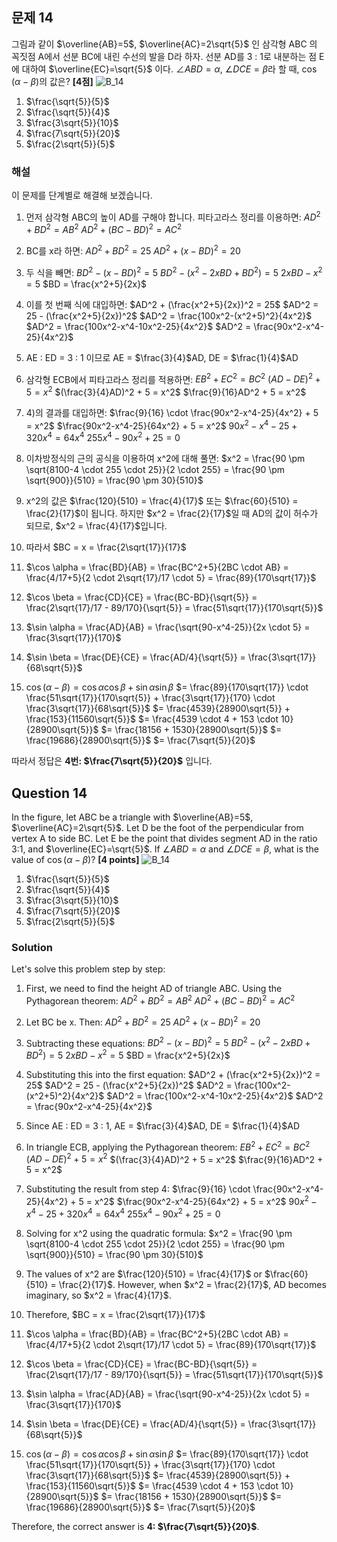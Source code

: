 

## 문제 14

그림과 같이 $\overline{AB}=5$, $\overline{AC}=2\sqrt{5}$ 인 삼각형 ABC 의 꼭짓점 A에서 선분 BC에 내린 수선의 발을 D라 하자.
선분 AD를 3 : 1로 내분하는 점 E에 대하여 $\overline{EC}=\sqrt{5}$ 이다.
$\angle ABD = \alpha$, $\angle DCE = \beta$라 할 때, $\cos(\alpha-\beta)$의 값은? **[4점]**
![B_14](../Images/B_14.png)

1. $\frac{\sqrt{5}}{5}$
2. $\frac{\sqrt{5}}{4}$
3. $\frac{3\sqrt{5}}{10}$
4. $\frac{7\sqrt{5}}{20}$
5. $\frac{2\sqrt{5}}{5}$

### 해설

이 문제를 단계별로 해결해 보겠습니다.

1) 먼저 삼각형 ABC의 높이 AD를 구해야 합니다. 피타고라스 정리를 이용하면:
   $AD^2 + BD^2 = AB^2$
   $AD^2 + (BC-BD)^2 = AC^2$

2) BC를 x라 하면:
   $AD^2 + BD^2 = 25$
   $AD^2 + (x-BD)^2 = 20$

3) 두 식을 빼면:
   $BD^2 - (x-BD)^2 = 5$
   $BD^2 - (x^2-2xBD+BD^2) = 5$
   $2xBD - x^2 = 5$
   $BD = \frac{x^2+5}{2x}$

4) 이를 첫 번째 식에 대입하면:
   $AD^2 + (\frac{x^2+5}{2x})^2 = 25$
   $AD^2 = 25 - (\frac{x^2+5}{2x})^2$
   $AD^2 = \frac{100x^2-(x^2+5)^2}{4x^2}$
   $AD^2 = \frac{100x^2-x^4-10x^2-25}{4x^2}$
   $AD^2 = \frac{90x^2-x^4-25}{4x^2}$

5) AE : ED = 3 : 1 이므로 AE = $\frac{3}{4}$AD, DE = $\frac{1}{4}$AD

6) 삼각형 ECB에서 피타고라스 정리를 적용하면:
   $EB^2 + EC^2 = BC^2$
   $(AD-DE)^2 + 5 = x^2$
   $(\frac{3}{4}AD)^2 + 5 = x^2$
   $\frac{9}{16}AD^2 + 5 = x^2$

7) 4)의 결과를 대입하면:
   $\frac{9}{16} \cdot \frac{90x^2-x^4-25}{4x^2} + 5 = x^2$
   $\frac{90x^2-x^4-25}{64x^2} + 5 = x^2$
   $90x^2-x^4-25 + 320x^4 = 64x^4$
   $255x^4 - 90x^2 + 25 = 0$

8) 이차방정식의 근의 공식을 이용하여 x^2에 대해 풀면:
   $x^2 = \frac{90 \pm \sqrt{8100-4 \cdot 255 \cdot 25}}{2 \cdot 255} = \frac{90 \pm \sqrt{900}}{510} = \frac{90 \pm 30}{510}$

9) x^2의 값은 $\frac{120}{510} = \frac{4}{17}$ 또는 $\frac{60}{510} = \frac{2}{17}$이 됩니다.
   하지만 $x^2 = \frac{2}{17}$일 때 AD의 값이 허수가 되므로, $x^2 = \frac{4}{17}$입니다.

10) 따라서 $BC = x = \frac{2\sqrt{17}}{17}$

11) $\cos \alpha = \frac{BD}{AB} = \frac{BC^2+5}{2BC \cdot AB} = \frac{4/17+5}{2 \cdot 2\sqrt{17}/17 \cdot 5} = \frac{89}{170\sqrt{17}}$

12) $\cos \beta = \frac{CD}{CE} = \frac{BC-BD}{\sqrt{5}} = \frac{2\sqrt{17}/17 - 89/170}{\sqrt{5}} = \frac{51\sqrt{17}}{170\sqrt{5}}$

13) $\sin \alpha = \frac{AD}{AB} = \frac{\sqrt{90-x^4-25}}{2x \cdot 5} = \frac{3\sqrt{17}}{170}$

14) $\sin \beta = \frac{DE}{CE} = \frac{AD/4}{\sqrt{5}} = \frac{3\sqrt{17}}{68\sqrt{5}}$

15) $\cos(\alpha-\beta) = \cos \alpha \cos \beta + \sin \alpha \sin \beta$
                      $= \frac{89}{170\sqrt{17}} \cdot \frac{51\sqrt{17}}{170\sqrt{5}} + \frac{3\sqrt{17}}{170} \cdot \frac{3\sqrt{17}}{68\sqrt{5}}$
                      $= \frac{4539}{28900\sqrt{5}} + \frac{153}{11560\sqrt{5}}$
                      $= \frac{4539 \cdot 4 + 153 \cdot 10}{28900\sqrt{5}}$
                      $= \frac{18156 + 1530}{28900\sqrt{5}}$
                      $= \frac{19686}{28900\sqrt{5}}$
                      $= \frac{7\sqrt{5}}{20}$

따라서 정답은 **4번: $\frac{7\sqrt{5}}{20}$** 입니다.

## Question 14

In the figure, let ABC be a triangle with $\overline{AB}=5$, $\overline{AC}=2\sqrt{5}$. Let D be the foot of the perpendicular from vertex A to side BC.
Let E be the point that divides segment AD in the ratio 3:1, and $\overline{EC}=\sqrt{5}$.
If $\angle ABD = \alpha$ and $\angle DCE = \beta$, what is the value of $\cos(\alpha-\beta)$? **[4 points]**
![B_14](../Images/B_14.png)

1. $\frac{\sqrt{5}}{5}$
2. $\frac{\sqrt{5}}{4}$
3. $\frac{3\sqrt{5}}{10}$
4. $\frac{7\sqrt{5}}{20}$
5. $\frac{2\sqrt{5}}{5}$

### Solution

Let's solve this problem step by step:

1) First, we need to find the height AD of triangle ABC. Using the Pythagorean theorem:
   $AD^2 + BD^2 = AB^2$
   $AD^2 + (BC-BD)^2 = AC^2$

2) Let BC be x. Then:
   $AD^2 + BD^2 = 25$
   $AD^2 + (x-BD)^2 = 20$

3) Subtracting these equations:
   $BD^2 - (x-BD)^2 = 5$
   $BD^2 - (x^2-2xBD+BD^2) = 5$
   $2xBD - x^2 = 5$
   $BD = \frac{x^2+5}{2x}$

4) Substituting this into the first equation:
   $AD^2 + (\frac{x^2+5}{2x})^2 = 25$
   $AD^2 = 25 - (\frac{x^2+5}{2x})^2$
   $AD^2 = \frac{100x^2-(x^2+5)^2}{4x^2}$
   $AD^2 = \frac{100x^2-x^4-10x^2-25}{4x^2}$
   $AD^2 = \frac{90x^2-x^4-25}{4x^2}$

5) Since AE : ED = 3 : 1, AE = $\frac{3}{4}$AD, DE = $\frac{1}{4}$AD

6) In triangle ECB, applying the Pythagorean theorem:
   $EB^2 + EC^2 = BC^2$
   $(AD-DE)^2 + 5 = x^2$
   $(\frac{3}{4}AD)^2 + 5 = x^2$
   $\frac{9}{16}AD^2 + 5 = x^2$

7) Substituting the result from step 4:
   $\frac{9}{16} \cdot \frac{90x^2-x^4-25}{4x^2} + 5 = x^2$
   $\frac{90x^2-x^4-25}{64x^2} + 5 = x^2$
   $90x^2-x^4-25 + 320x^4 = 64x^4$
   $255x^4 - 90x^2 + 25 = 0$

8) Solving for x^2 using the quadratic formula:
   $x^2 = \frac{90 \pm \sqrt{8100-4 \cdot 255 \cdot 25}}{2 \cdot 255} = \frac{90 \pm \sqrt{900}}{510} = \frac{90 \pm 30}{510}$

9) The values of x^2 are $\frac{120}{510} = \frac{4}{17}$ or $\frac{60}{510} = \frac{2}{17}$.
   However, when $x^2 = \frac{2}{17}$, AD becomes imaginary, so $x^2 = \frac{4}{17}$.

10) Therefore, $BC = x = \frac{2\sqrt{17}}{17}$

11) $\cos \alpha = \frac{BD}{AB} = \frac{BC^2+5}{2BC \cdot AB} = \frac{4/17+5}{2 \cdot 2\sqrt{17}/17 \cdot 5} = \frac{89}{170\sqrt{17}}$

12) $\cos \beta = \frac{CD}{CE} = \frac{BC-BD}{\sqrt{5}} = \frac{2\sqrt{17}/17 - 89/170}{\sqrt{5}} = \frac{51\sqrt{17}}{170\sqrt{5}}$

13) $\sin \alpha = \frac{AD}{AB} = \frac{\sqrt{90-x^4-25}}{2x \cdot 5} = \frac{3\sqrt{17}}{170}$

14) $\sin \beta = \frac{DE}{CE} = \frac{AD/4}{\sqrt{5}} = \frac{3\sqrt{17}}{68\sqrt{5}}$

15) $\cos(\alpha-\beta) = \cos \alpha \cos \beta + \sin \alpha \sin \beta$
                      $= \frac{89}{170\sqrt{17}} \cdot \frac{51\sqrt{17}}{170\sqrt{5}} + \frac{3\sqrt{17}}{170} \cdot \frac{3\sqrt{17}}{68\sqrt{5}}$
                      $= \frac{4539}{28900\sqrt{5}} + \frac{153}{11560\sqrt{5}}$
                      $= \frac{4539 \cdot 4 + 153 \cdot 10}{28900\sqrt{5}}$
                      $= \frac{18156 + 1530}{28900\sqrt{5}}$
                      $= \frac{19686}{28900\sqrt{5}}$
                      $= \frac{7\sqrt{5}}{20}$

Therefore, the correct answer is **4: $\frac{7\sqrt{5}}{20}$**.